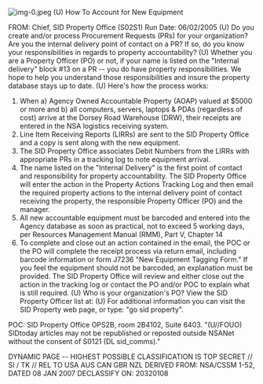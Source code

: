 ![img-0.jpeg](img-0.jpeg)
(U) How To Account for New Equipment

FROM:
Chief, SID Property Office (S02S1)
Run Date: 06/02/2005
(U) Do you create and/or process Procurement Requests (PRs) for your organization? Are you the internal delivery point of contact on a PR? If so, do you know your responsibilities in regards to property accountability?
(U) Whether you are a Property Officer (PO) or not, if your name is listed on the "Internal delivery" block \#13 on a PR -- you do have property responsibilities. We hope to help you understand those responsibilities and insure the property database stays up to date.
(U) Here's how the process works:

1. When a) Agency Owned Accountable Property (AOAP) valued at $\$ 5000$ or more and b) all computers, servers, laptops \& PDAs (regardless of cost) arrive at the Dorsey Road Warehouse (DRW), their receipts are entered in the NSA logistics receiving system.
2. Line Item Receiving Reports (LIRRs) are sent to the SID Property Office and a copy is sent along with the new equipment.
3. The SID Property Office associates Debit Numbers from the LIRRs with appropriate PRs in a tracking log to note equipment arrival.
4. The name listed on the "Internal Delivery" is the first point of contact and responsibility for property accountability. The SID Property Office will enter the action in the Property Actions Tracking Log and then email the required property actions to the internal delivery point of contact receiving the property, the responsible Property Officer (PO) and the manager.
5. All new accountable equipment must be barcoded and entered into the Agency database as soon as practical, not to exceed 5 working days, per Resources Management Manual (RMM), Part V, Chapter 14
6. To complete and close out an action contained in the email, the POC or the PO will complete the receipt process via return email, including barcode information or form J7236 "New Equipment Tagging Form." If you feel the equipment should not be barcoded, an explanation must be provided. The SID Property Office will review and either close out the action in the tracking log or contact the PO and/or POC to explain what is still required.
(U) Who is your organization's PO? View the SID Property Officer list at:
(U) For additional information you can visit the SID Property web page, or type: "go sid property".

POC: SID Property Office
OPS2B, room 2B4102, Suite 6403.
"(U//FOUO) SIDtoday articles may not be republished or reposted outside NSANet without the consent of S0121 (DL sid_comms)."

DYNAMIC PAGE -- HIGHEST POSSIBLE CLASSIFICATION IS TOP SECRET // SI / TK // REL TO USA AUS CAN GBR NZL
DERIVED FROM: NSA/CSSM 1-52, DATED 08 JAN 2007 DECLASSIFY ON: 20320108
